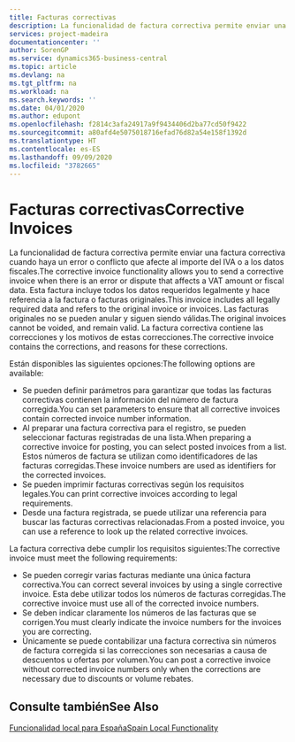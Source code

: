 ```yaml
---
title: Facturas correctivas
description: La funcionalidad de factura correctiva permite enviar una factura correctiva cuando haya un error o conflicto que afecte al importe del IVA o a los datos fiscales. Esta factura incluye todos los datos requeridos legalmente y hace referencia a la factura o facturas originales.
services: project-madeira
documentationcenter: ''
author: SorenGP
ms.service: dynamics365-business-central
ms.topic: article
ms.devlang: na
ms.tgt_pltfrm: na
ms.workload: na
ms.search.keywords: ''
ms.date: 04/01/2020
ms.author: edupont
ms.openlocfilehash: f2814c3afa24917a9f9434406d2ba77cd50f9422
ms.sourcegitcommit: a80afd4e5075018716efad76d82a54e158f1392d
ms.translationtype: HT
ms.contentlocale: es-ES
ms.lasthandoff: 09/09/2020
ms.locfileid: "3782665"
---
```

# <a name="corrective-invoices"></a><span data-ttu-id="0c100-104">Facturas correctivas</span><span class="sxs-lookup"><span data-stu-id="0c100-104">Corrective Invoices</span></span>
<span data-ttu-id="0c100-105">La funcionalidad de factura correctiva permite enviar una factura correctiva cuando haya un error o conflicto que afecte al importe del IVA o a los datos fiscales.</span><span class="sxs-lookup"><span data-stu-id="0c100-105">The corrective invoice functionality allows you to send a corrective invoice when there is an error or dispute that affects a VAT amount or fiscal data.</span></span> <span data-ttu-id="0c100-106">Esta factura incluye todos los datos requeridos legalmente y hace referencia a la factura o facturas originales.</span><span class="sxs-lookup"><span data-stu-id="0c100-106">This invoice includes all legally required data and refers to the original invoice or invoices.</span></span> <span data-ttu-id="0c100-107">Las facturas originales no se pueden anular y siguen siendo válidas.</span><span class="sxs-lookup"><span data-stu-id="0c100-107">The original invoices cannot be voided, and remain valid.</span></span> <span data-ttu-id="0c100-108">La factura correctiva contiene las correcciones y los motivos de estas correcciones.</span><span class="sxs-lookup"><span data-stu-id="0c100-108">The corrective invoice contains the corrections, and reasons for these corrections.</span></span>  

<span data-ttu-id="0c100-109">Están disponibles las siguientes opciones:</span><span class="sxs-lookup"><span data-stu-id="0c100-109">The following options are available:</span></span>  

- <span data-ttu-id="0c100-110">Se pueden definir parámetros para garantizar que todas las facturas correctivas contienen la información del número de factura corregida.</span><span class="sxs-lookup"><span data-stu-id="0c100-110">You can set parameters to ensure that all corrective invoices contain corrected invoice number information.</span></span>  
- <span data-ttu-id="0c100-111">Al preparar una factura correctiva para el registro, se pueden seleccionar facturas registradas de una lista.</span><span class="sxs-lookup"><span data-stu-id="0c100-111">When preparing a corrective invoice for posting, you can select posted invoices from a list.</span></span> <span data-ttu-id="0c100-112">Estos números de factura se utilizan como identificadores de las facturas corregidas.</span><span class="sxs-lookup"><span data-stu-id="0c100-112">These invoice numbers are used as identifiers for the corrected invoices.</span></span>  
- <span data-ttu-id="0c100-113">Se pueden imprimir facturas correctivas según los requisitos legales.</span><span class="sxs-lookup"><span data-stu-id="0c100-113">You can print corrective invoices according to legal requirements.</span></span>  
- <span data-ttu-id="0c100-114">Desde una factura registrada, se puede utilizar una referencia para buscar las facturas correctivas relacionadas.</span><span class="sxs-lookup"><span data-stu-id="0c100-114">From a posted invoice, you can use a reference to look up the related corrective invoices.</span></span>  

<span data-ttu-id="0c100-115">La factura correctiva debe cumplir los requisitos siguientes:</span><span class="sxs-lookup"><span data-stu-id="0c100-115">The corrective invoice must meet the following requirements:</span></span>  

- <span data-ttu-id="0c100-116">Se pueden corregir varias facturas mediante una única factura correctiva.</span><span class="sxs-lookup"><span data-stu-id="0c100-116">You can correct several invoices by using a single corrective invoice.</span></span> <span data-ttu-id="0c100-117">Esta debe utilizar todos los números de facturas corregidas.</span><span class="sxs-lookup"><span data-stu-id="0c100-117">The corrective invoice must use all of the corrected invoice numbers.</span></span>  
- <span data-ttu-id="0c100-118">Se deben indicar claramente los números de las facturas que se corrigen.</span><span class="sxs-lookup"><span data-stu-id="0c100-118">You must clearly indicate the invoice numbers for the invoices you are correcting.</span></span>  
- <span data-ttu-id="0c100-119">Únicamente se puede contabilizar una factura correctiva sin números de factura corregida si las correcciones son necesarias a causa de descuentos u ofertas por volumen.</span><span class="sxs-lookup"><span data-stu-id="0c100-119">You can post a corrective invoice without corrected invoice numbers only when the corrections are necessary due to discounts or volume rebates.</span></span>  

## <a name="see-also"></a><span data-ttu-id="0c100-120">Consulte también</span><span class="sxs-lookup"><span data-stu-id="0c100-120">See Also</span></span>  
 [<span data-ttu-id="0c100-121">Funcionalidad local para España</span><span class="sxs-lookup"><span data-stu-id="0c100-121">Spain Local Functionality</span></span>](spain-local-functionality.md)
